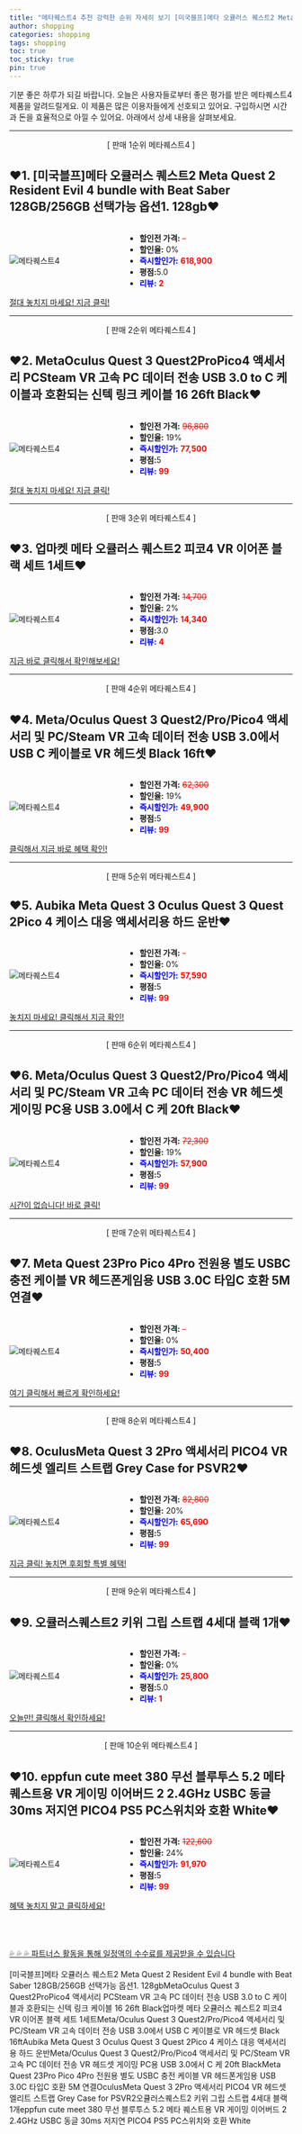 ```yaml
---
title: "메타퀘스트4 추천 강력한 순위 자세히 보기 [미국블프]메타 오큘러스 퀘스트2 Meta Quest"
author: shopping
categories: shopping
tags: shopping
toc: true
toc_sticky: true
pin: true
---
```

기분 좋은 하루가 되길 바랍니다. 오늘은 사용자들로부터 좋은 평가를 받은 메타퀘스트4 제품을 알려드릴게요. 이 제품은 많은 이용자들에게 선호되고 있어요. 구입하시면 시간과 돈을 효율적으로 아낄 수 있어요. 아래에서 상세 내용을 살펴보세요.

---
<p class="toplist" style="margin: 0 auto; display: block; width: fit-content;">[ 판매 1순위 메타퀘스트4 ]</p>

<h2><strong>❤️1. [미국블프]메타 오큘러스 퀘스트2 Meta Quest 2 Resident Evil 4 bundle with Beat Saber 128GB/256GB 선택가능 옵션1. 128gb❤️</strong></h2>

<div style="display: flex; align-items: center;">
    <div style="flex: 0.4;">
        <img src="https://thumbnail10.coupangcdn.com/thumbnails/remote/230x230ex/image/vendor_inventory/65db/40f268da9de092d11057c49a72297b6cecc774c039653f8b1b19e11e30fd.JPG" alt="메타퀘스트4" style="max-width: 100%;">
    </div>
    <div style="flex: 0.6; margin-left: 10px;">
        <ul>
            <li><strong>할인전 가격:</strong> <del style="color: red;">-</del></li>
            <li><strong>할인율:</strong> 0%</li>
            <li><span style='color:blue'><strong>즉시할인가:</strong></span> <span style='color:red'><strong>618,900</strong></span></li>
            <li><strong>평점:</strong>5.0</li>
            <li><span style='color:blue'><strong>리뷰:</strong></span> <span style='color:red'><strong>2</strong></span></li>
        </ul>
    </div>
</div>
<div class="center">
    <a href="https://William4Davisa.github.io?lptag=AF9450613&subid=githubio&pageKey=7204226963&traceid=V0-153&itemId=18216461553&vendorItemId=74171750013" class="myButton">
        절대 놓치지 마세요! 지금 클릭!
    </a>
</div>


---
<p class="toplist" style="margin: 0 auto; display: block; width: fit-content;">[ 판매 2순위 메타퀘스트4 ]</p>

<h2><strong>❤️2. MetaOculus Quest 3 Quest2ProPico4 액세서리 PCSteam VR 고속 PC 데이터 전송 USB 3.0 to C 케이블과 호환되는 신텍 링크 케이블 16 26ft Black❤️</strong></h2>

<div style="display: flex; align-items: center;">
    <div style="flex: 0.4;">
        <img src="https://thumbnail9.coupangcdn.com/thumbnails/remote/230x230ex/image/vendor_inventory/69bd/fa8135d9e5ba2c1c1b15a53a3f5d49340f5bda2910e914465b53ec1b75ef.jpg" alt="메타퀘스트4" style="max-width: 100%;">
    </div>
    <div style="flex: 0.6; margin-left: 10px;">
        <ul>
            <li><strong>할인전 가격:</strong> <del style="color: red;">96,800</del></li>
            <li><strong>할인율:</strong> 19%</li>
            <li><span style='color:blue'><strong>즉시할인가:</strong></span> <span style='color:red'><strong>77,500</strong></span></li>
            <li><strong>평점:</strong>5</li>
            <li><span style='color:blue'><strong>리뷰:</strong></span> <span style='color:red'><strong>99</strong></span></li>
        </ul>
    </div>
</div>
<div class="center">
    <a href="https://William4Davisa.github.io?lptag=AF9450613&subid=githubio&pageKey=7797465880&traceid=V0-153&itemId=21109757757&vendorItemId=88892626014" class="myButton">
        절대 놓치지 마세요! 지금 클릭!
    </a>
</div>


---
<p class="toplist" style="margin: 0 auto; display: block; width: fit-content;">[ 판매 3순위 메타퀘스트4 ]</p>

<h2><strong>❤️3. 업마켓 메타 오큘러스 퀘스트2 피코4 VR 이어폰 블랙 세트 1세트❤️</strong></h2>

<div style="display: flex; align-items: center;">
    <div style="flex: 0.4;">
        <img src="https://thumbnail10.coupangcdn.com/thumbnails/remote/230x230ex/image/retail/images/2023/02/20/19/3/f7efa161-1dd4-468d-84bc-3e4351531be6.jpg" alt="메타퀘스트4" style="max-width: 100%;">
    </div>
    <div style="flex: 0.6; margin-left: 10px;">
        <ul>
            <li><strong>할인전 가격:</strong> <del style="color: red;">14,700</del></li>
            <li><strong>할인율:</strong> 2%</li>
            <li><span style='color:blue'><strong>즉시할인가:</strong></span> <span style='color:red'><strong>14,340</strong></span></li>
            <li><strong>평점:</strong>3.0</li>
            <li><span style='color:blue'><strong>리뷰:</strong></span> <span style='color:red'><strong>4</strong></span></li>
        </ul>
    </div>
</div>
<div class="center">
    <a href="https://William4Davisa.github.io?lptag=AF9450613&subid=githubio&pageKey=7150053181&traceid=V0-153&itemId=17973869524&vendorItemId=85130967232" class="myButton">
        지금 바로 클릭해서 확인해보세요!
    </a>
</div>


---
<p class="toplist" style="margin: 0 auto; display: block; width: fit-content;">[ 판매 4순위 메타퀘스트4 ]</p>

<h2><strong>❤️4. Meta/Oculus Quest 3 Quest2/Pro/Pico4 액세서리 및 PC/Steam VR 고속 데이터 전송 USB 3.0에서 USB C 케이블로 VR 헤드셋 Black 16ft❤️</strong></h2>

<div style="display: flex; align-items: center;">
    <div style="flex: 0.4;">
        <img src="https://thumbnail8.coupangcdn.com/thumbnails/remote/230x230ex/image/vendor_inventory/6038/84bf57da9949d9233783b91f824fcb56be26d0e6d70747c90a23b2b9c6ca.jpg" alt="메타퀘스트4" style="max-width: 100%;">
    </div>
    <div style="flex: 0.6; margin-left: 10px;">
        <ul>
            <li><strong>할인전 가격:</strong> <del style="color: red;">62,300</del></li>
            <li><strong>할인율:</strong> 19%</li>
            <li><span style='color:blue'><strong>즉시할인가:</strong></span> <span style='color:red'><strong>49,900</strong></span></li>
            <li><strong>평점:</strong>5</li>
            <li><span style='color:blue'><strong>리뷰:</strong></span> <span style='color:red'><strong>99</strong></span></li>
        </ul>
    </div>
</div>
<div class="center">
    <a href="https://William4Davisa.github.io?lptag=AF9450613&subid=githubio&pageKey=7834862804&traceid=V0-153&itemId=21314919655&vendorItemId=90629688022" class="myButton">
        클릭해서 지금 바로 혜택 확인!
    </a>
</div>


---
<p class="toplist" style="margin: 0 auto; display: block; width: fit-content;">[ 판매 5순위 메타퀘스트4 ]</p>

<h2><strong>❤️5. Aubika Meta Quest 3 Oculus Quest 3 Quest 2Pico 4 케이스 대응 액세서리용 하드 운반❤️</strong></h2>

<div style="display: flex; align-items: center;">
    <div style="flex: 0.4;">
        <img src="https://thumbnail7.coupangcdn.com/thumbnails/remote/230x230ex/image/vendor_inventory/fab4/9b8c6a8f35fdb9a003752a23855aef7fc789f20ed89abfad5c366a5cfa49.jpg" alt="메타퀘스트4" style="max-width: 100%;">
    </div>
    <div style="flex: 0.6; margin-left: 10px;">
        <ul>
            <li><strong>할인전 가격:</strong> <del style="color: red;">-</del></li>
            <li><strong>할인율:</strong> 0%</li>
            <li><span style='color:blue'><strong>즉시할인가:</strong></span> <span style='color:red'><strong>57,590</strong></span></li>
            <li><strong>평점:</strong>5</li>
            <li><span style='color:blue'><strong>리뷰:</strong></span> <span style='color:red'><strong>99</strong></span></li>
        </ul>
    </div>
</div>
<div class="center">
    <a href="https://William4Davisa.github.io?lptag=AF9450613&subid=githubio&pageKey=7959170996&traceid=V0-153&itemId=22001989545&vendorItemId=89459225768" class="myButton">
        놓치지 마세요! 클릭해서 지금 확인!
    </a>
</div>


---
<p class="toplist" style="margin: 0 auto; display: block; width: fit-content;">[ 판매 6순위 메타퀘스트4 ]</p>

<h2><strong>❤️6. Meta/Oculus Quest 3 Quest2/Pro/Pico4 액세서리 및 PC/Steam VR 고속 PC 데이터 전송 VR 헤드셋 게이밍 PC용 USB 3.0에서 C 케 20ft Black❤️</strong></h2>

<div style="display: flex; align-items: center;">
    <div style="flex: 0.4;">
        <img src="https://thumbnail9.coupangcdn.com/thumbnails/remote/230x230ex/image/vendor_inventory/35a7/1cd6b1d36c7989a97399c7cf66a2945c38f20002b162ac7124c382b272f6.jpg" alt="메타퀘스트4" style="max-width: 100%;">
    </div>
    <div style="flex: 0.6; margin-left: 10px;">
        <ul>
            <li><strong>할인전 가격:</strong> <del style="color: red;">72,300</del></li>
            <li><strong>할인율:</strong> 19%</li>
            <li><span style='color:blue'><strong>즉시할인가:</strong></span> <span style='color:red'><strong>57,900</strong></span></li>
            <li><strong>평점:</strong>5</li>
            <li><span style='color:blue'><strong>리뷰:</strong></span> <span style='color:red'><strong>99</strong></span></li>
        </ul>
    </div>
</div>
<div class="center">
    <a href="https://William4Davisa.github.io?lptag=AF9450613&subid=githubio&pageKey=7650118069&traceid=V0-153&itemId=20352783240&vendorItemId=90629688052" class="myButton">
        시간이 없습니다! 바로 클릭!
    </a>
</div>


---
<p class="toplist" style="margin: 0 auto; display: block; width: fit-content;">[ 판매 7순위 메타퀘스트4 ]</p>

<h2><strong>❤️7. Meta Quest 23Pro Pico 4Pro 전원용 별도 USBC 충전 케이블 VR 헤드폰게임용 USB 3.0C 타입C 호환 5M 연결❤️</strong></h2>

<div style="display: flex; align-items: center;">
    <div style="flex: 0.4;">
        <img src="https://thumbnail6.coupangcdn.com/thumbnails/remote/230x230ex/image/vendor_inventory/0e2e/935919fe1865d9b28f0dc57b9c6d38e1b4a3a24134d53873a8aa36b03006.jpg" alt="메타퀘스트4" style="max-width: 100%;">
    </div>
    <div style="flex: 0.6; margin-left: 10px;">
        <ul>
            <li><strong>할인전 가격:</strong> <del style="color: red;">-</del></li>
            <li><strong>할인율:</strong> 0%</li>
            <li><span style='color:blue'><strong>즉시할인가:</strong></span> <span style='color:red'><strong>50,400</strong></span></li>
            <li><strong>평점:</strong>5</li>
            <li><span style='color:blue'><strong>리뷰:</strong></span> <span style='color:red'><strong>99</strong></span></li>
        </ul>
    </div>
</div>
<div class="center">
    <a href="https://William4Davisa.github.io?lptag=AF9450613&subid=githubio&pageKey=7954818288&traceid=V0-153&itemId=21970069009&vendorItemId=89455540916" class="myButton">
        여기 클릭해서 빠르게 확인하세요!
    </a>
</div>


---
<p class="toplist" style="margin: 0 auto; display: block; width: fit-content;">[ 판매 8순위 메타퀘스트4 ]</p>

<h2><strong>❤️8. OculusMeta Quest 3 2Pro 액세서리 PICO4 VR 헤드셋 엘리트 스트랩 Grey Case for PSVR2❤️</strong></h2>

<div style="display: flex; align-items: center;">
    <div style="flex: 0.4;">
        <img src="https://thumbnail6.coupangcdn.com/thumbnails/remote/230x230ex/image/vendor_inventory/eaeb/4ae25eefd25aee157bd95e0b36fee4ed31ed6bdba21c35e0d8489e38555d.jpg" alt="메타퀘스트4" style="max-width: 100%;">
    </div>
    <div style="flex: 0.6; margin-left: 10px;">
        <ul>
            <li><strong>할인전 가격:</strong> <del style="color: red;">82,800</del></li>
            <li><strong>할인율:</strong> 20%</li>
            <li><span style='color:blue'><strong>즉시할인가:</strong></span> <span style='color:red'><strong>65,690</strong></span></li>
            <li><strong>평점:</strong>5</li>
            <li><span style='color:blue'><strong>리뷰:</strong></span> <span style='color:red'><strong>99</strong></span></li>
        </ul>
    </div>
</div>
<div class="center">
    <a href="https://William4Davisa.github.io?lptag=AF9450613&subid=githubio&pageKey=7659407030&traceid=V0-153&itemId=20402079896&vendorItemId=90011997533" class="myButton">
        지금 클릭! 놓치면 후회할 특별 혜택!
    </a>
</div>


---
<p class="toplist" style="margin: 0 auto; display: block; width: fit-content;">[ 판매 9순위 메타퀘스트4 ]</p>

<h2><strong>❤️9. 오큘러스퀘스트2 키위 그립 스트랩 4세대 블랙 1개❤️</strong></h2>

<div style="display: flex; align-items: center;">
    <div style="flex: 0.4;">
        <img src="https://thumbnail9.coupangcdn.com/thumbnails/remote/230x230ex/image/vendor_inventory/4867/9a685a6b03c1cac1141a70eb1a9a852f94c34b044c311272c2ea5fd7a186.jpeg" alt="메타퀘스트4" style="max-width: 100%;">
    </div>
    <div style="flex: 0.6; margin-left: 10px;">
        <ul>
            <li><strong>할인전 가격:</strong> <del style="color: red;">-</del></li>
            <li><strong>할인율:</strong> 0%</li>
            <li><span style='color:blue'><strong>즉시할인가:</strong></span> <span style='color:red'><strong>25,800</strong></span></li>
            <li><strong>평점:</strong>5.0</li>
            <li><span style='color:blue'><strong>리뷰:</strong></span> <span style='color:red'><strong>1</strong></span></li>
        </ul>
    </div>
</div>
<div class="center">
    <a href="https://William4Davisa.github.io?lptag=AF9450613&subid=githubio&pageKey=7418798154&traceid=V0-153&itemId=19239602146&vendorItemId=86355895394" class="myButton">
        오늘만! 클릭해서 확인하세요!
    </a>
</div>


---
<p class="toplist" style="margin: 0 auto; display: block; width: fit-content;">[ 판매 10순위 메타퀘스트4 ]</p>

<h2><strong>❤️10. eppfun cute meet 380 무선 블루투스 5.2 메타 퀘스트용 VR 게이밍 이어버드 2 2.4GHz USBC 동글 30ms 저지연 PICO4 PS5 PC스위치와 호환 White❤️</strong></h2>

<div style="display: flex; align-items: center;">
    <div style="flex: 0.4;">
        <img src="https://thumbnail10.coupangcdn.com/thumbnails/remote/230x230ex/image/vendor_inventory/7012/8a0d2c4485dd7944e6ec3a3f5435dba3cf72d32e1975cb99655dbd0230fc.jpg" alt="메타퀘스트4" style="max-width: 100%;">
    </div>
    <div style="flex: 0.6; margin-left: 10px;">
        <ul>
            <li><strong>할인전 가격:</strong> <del style="color: red;">122,600</del></li>
            <li><strong>할인율:</strong> 24%</li>
            <li><span style='color:blue'><strong>즉시할인가:</strong></span> <span style='color:red'><strong>91,970</strong></span></li>
            <li><strong>평점:</strong>5</li>
            <li><span style='color:blue'><strong>리뷰:</strong></span> <span style='color:red'><strong>99</strong></span></li>
        </ul>
    </div>
</div>
<div class="center">
    <a href="https://William4Davisa.github.io?lptag=AF9450613&subid=githubio&pageKey=7849847040&traceid=V0-153&itemId=21393100967&vendorItemId=89607305911" class="myButton">
        혜택 놓치지 말고 클릭하세요!
    </a>
</div>

<br><br><br>[💦 💦 💦 파트너스 활동을 통해 일정액의 수수료를 제공받을 수 있습니다](https://link.coupang.com/a/bcpT2c)<br><br>[미국블프]메타 오큘러스 퀘스트2 Meta Quest 2 Resident Evil 4 bundle with Beat Saber 128GB/256GB 선택가능 옵션1. 128gbMetaOculus Quest 3 Quest2ProPico4 액세서리 PCSteam VR 고속 PC 데이터 전송 USB 3.0 to C 케이블과 호환되는 신텍 링크 케이블 16 26ft Black업마켓 메타 오큘러스 퀘스트2 피코4 VR 이어폰 블랙 세트 1세트Meta/Oculus Quest 3 Quest2/Pro/Pico4 액세서리 및 PC/Steam VR 고속 데이터 전송 USB 3.0에서 USB C 케이블로 VR 헤드셋 Black 16ftAubika Meta Quest 3 Oculus Quest 3 Quest 2Pico 4 케이스 대응 액세서리용 하드 운반Meta/Oculus Quest 3 Quest2/Pro/Pico4 액세서리 및 PC/Steam VR 고속 PC 데이터 전송 VR 헤드셋 게이밍 PC용 USB 3.0에서 C 케 20ft BlackMeta Quest 23Pro Pico 4Pro 전원용 별도 USBC 충전 케이블 VR 헤드폰게임용 USB 3.0C 타입C 호환 5M 연결OculusMeta Quest 3 2Pro 액세서리 PICO4 VR 헤드셋 엘리트 스트랩 Grey Case for PSVR2오큘러스퀘스트2 키위 그립 스트랩 4세대 블랙 1개eppfun cute meet 380 무선 블루투스 5.2 메타 퀘스트용 VR 게이밍 이어버드 2 2.4GHz USBC 동글 30ms 저지연 PICO4 PS5 PC스위치와 호환 White